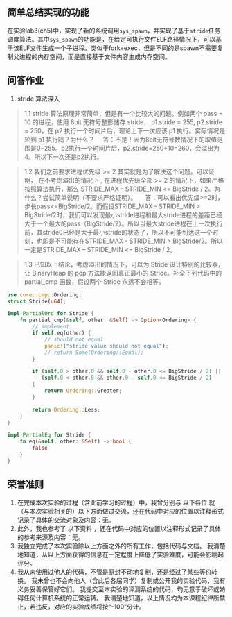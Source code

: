 ## 简单总结实现的功能
在实验lab3(ch5)中，实现了新的系统调用`sys_spawn`，并实现了基于`stride`任务调度算法。其中`sys_spawn`的功能是，在给定可执行文件ELF路径情况下，可以基于该ELF文件生成一个子进程。类似于fork+exec，但是不同的是spawn不需要复制父进程的内存空间，而是直接基于文件内容生成内存空间。
## 问答作业
1. stride 算法深入
> 1.1 stride 算法原理非常简单，但是有一个比较大的问题。例如两个 pass = 10 的进程，使用 8bit 无符号整形储存 stride， p1.stride = 255, p2.stride = 250，在 p2 执行一个时间片后，理论上下一次应该 p1 执行。实际情况是轮到 p1 执行吗？为什么？
> &nbsp;&nbsp;&nbsp;&nbsp;答：不是！因为8bit无符号数情况下的取值范围是0~255。p2执行一个时间片后，p2.stride=250+10=260，会溢出为4。所以下一次还是p2执行。

> 1.2 我们之前要求进程优先级 >= 2 其实就是为了解决这个问题。可以证明， 在不考虑溢出的情况下 , 在进程优先级全部 >= 2 的情况下，如果严格按照算法执行，那么 STRIDE_MAX – STRIDE_MIN <= BigStride / 2。为什么？尝试简单说明（不要求严格证明）。
> &nbsp;&nbsp;&nbsp;&nbsp;答：可以看出优先级>=2时，步长pass<=BigStride/2。而假设STRIDE_MAX - STRIDE_MIN > BigStride/2时，我们可以发现最小stride进程和最大stride进程的差距已经大于一个最大的pass（BigStride/2）。所以当最大stride进程在上一次执行前，其stride0已经是大于最小stride的状态了，所以不可能到达这一个时刻，也即是不可能存在STRIDE_MAX - STRIDE_MIN > BigStride/2。所以一定是STRIDE_MAX – STRIDE_MIN <= BigStride / 2。

> 1.3 已知以上结论，考虑溢出的情况下，可以为 Stride 设计特别的比较器，让 BinaryHeap<Stride> 的 pop 方法能返回真正最小的 Stride。补全下列代码中的 partial_cmp 函数，假设两个 Stride 永远不会相等。
``` rust
use core::cmp::Ordering;
struct Stride(u64);

impl PartialOrd for Stride {
    fn partial_cmp(&self, other: &Self) -> Option<Ordering> {
        // implement
        if self.eq(other) {
            // should not equal
            panic!("stride value should not equal");
            // return Some(Ordering::Equal);
        }

        if (self.0 > other.0 && self.0 - other.0 <= BigStride / 2) || 
           (self.0 < other.0 && other.0 - self.0 <= BigStride / 2)
        {
            return Ordering::Greater;
        }

        return Ordering::Less;
    }
}

impl PartialEq for Stride {
    fn eq(&self, other: &Self) -> bool {
        false
    }
}
```


## 荣誉准则
1. 在完成本次实验的过程（含此前学习的过程）中，我曾分别与 以下各位 就（与本次实验相关的）以下方面做过交流，还在代码中对应的位置以注释形式记录了具体的交流对象及内容：无。
2. 此外，我也参考了 以下资料 ，还在代码中对应的位置以注释形式记录了具体的参考来源及内容：无。
3. 我独立完成了本次实验除以上方面之外的所有工作，包括代码与文档。 我清楚地知道，从以上方面获得的信息在一定程度上降低了实验难度，可能会影响起评分。
4. 我从未使用过他人的代码，不管是原封不动地复制，还是经过了某些等价转换。 我未曾也不会向他人（含此后各届同学）复制或公开我的实验代码，我有义务妥善保管好它们。 我提交至本实验的评测系统的代码，均无意于破坏或妨碍任何计算机系统的正常运转。 我清楚地知道，以上情况均为本课程纪律所禁止，若违反，对应的实验成绩将按“-100”分计。